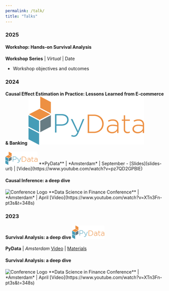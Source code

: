 ```yaml
---
permalink: /talk/
title: "Talks"
---
```

### 2025

#### Workshop: Hands-on Survival Analysis
**Workshop Series** | *Virtual* | Date
- Workshop objectives and outcomes

### 2024

#### Causal Effect Estimation in Practice: Lessons Learned from E-commerce & Banking ![Icon Description](/assets/images/pydata-logo.png)
<img src="/assets/images/pydata-logo.png" alt="Conference Logo" width="100"/>
**PyData** | *Amsterdam* | September
- [Slides](slides-url) | [Video](https://www.youtube.com/watch?v=pz7QD2GPBlE)

#### Causal Inference: a deep dive
<img src="pydata-logo.png" alt="Conference Logo" width="100"/>
**Data Science in Finance Conference** | *Amsterdam* | April
[Video](https://www.youtube.com/watch?v=XTn3Fn-pt3s&t=348s) 


### 2023

#### Survival Analysis: a deep dive <img src="/assets/images/pydata-logo.png" alt="Conference Logo" width="100"/>
**PyData** | *Amsterdam* 
[Video](https://www.youtube.com/watch?v=I33h5-GmHSM) | [Materials](materials-url)

#### Survival Analysis: a deep dive
<img src="pydata-logo.png" alt="Conference Logo" width="100"/>
**Data Science in Finance Conference** | *Amsterdam* | April
[Video](https://www.youtube.com/watch?v=XTn3Fn-pt3s&t=348s) 
